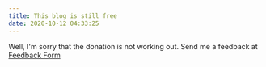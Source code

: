 ```yaml
---
title: This blog is still free
date: 2020-10-12 04:33:25
---
```


Well, I'm sorry that the donation is not working out. Send me a feedback at [Feedback Form](https://forms.gle/xrh2jtH5KTkfJDNT9)